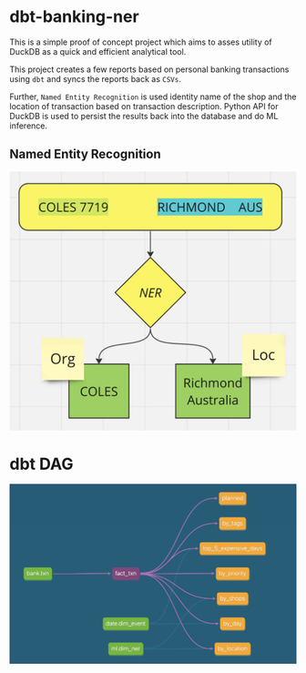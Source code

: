 # dbt-banking-ner
This is a simple proof of concept project which aims to asses utility of DuckDB as a quick and efficient analytical tool. 

This project creates a few reports based on personal banking transactions using `dbt` and syncs the reports back as `CSVs`. 

Further, `Named Entity Recognition` is used identity name of the shop and the location of transaction based on transaction description. Python API for DuckDB is used to persist the results back into the database and do ML inference. 

## Named Entity Recognition
![ner](images/ner_example.png)

# dbt DAG
![dbt](images/dbt_dag.png)
